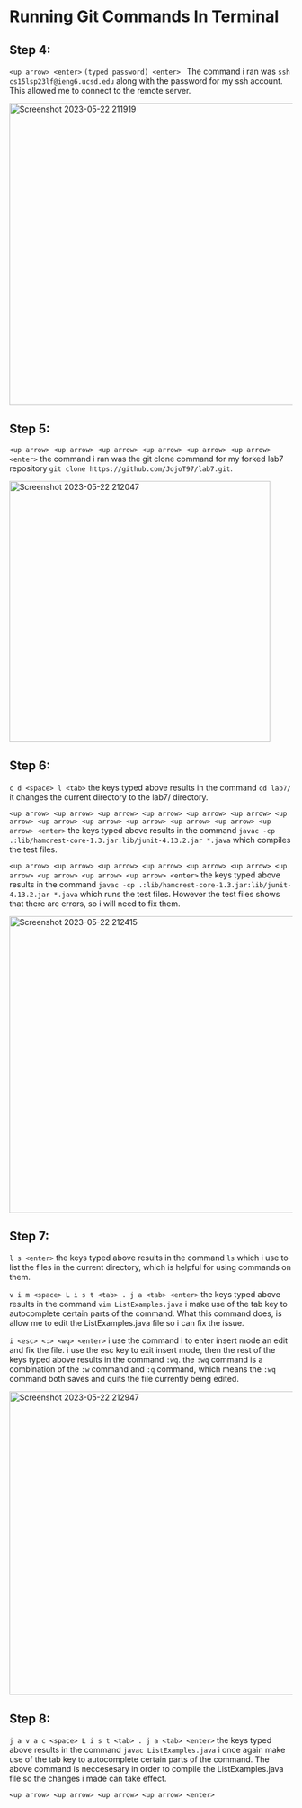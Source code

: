 # Running Git Commands In Terminal

## Step 4:
```<up arrow> <enter>```
```(typed password) <enter> ```
The command i ran was ```ssh cs15lsp23lf@ieng6.ucsd.edu``` along with the password for my ssh account.
This allowed me to connect to the remote server.

<img width="537" alt="Screenshot 2023-05-22 211919" src="https://github.com/JojoT97/cse15l-lab-reports/assets/130265120/70f0a18f-8750-428b-a4ec-402d2ea39cb6">

## Step 5:
```<up arrow> <up arrow> <up arrow> <up arrow> <up arrow> <up arrow> <enter>``` 
the command i ran was the git clone command for my forked lab7 repository ```git clone https://github.com/JojoT97/lab7.git```.

<img width="464" alt="Screenshot 2023-05-22 212047" src="https://github.com/JojoT97/cse15l-lab-reports/assets/130265120/839f9e0f-6d96-4431-bcad-9e00ed995f25">

## Step 6:
```c d <space> l <tab>``` 
the keys typed above results in the command ```cd lab7/``` it changes the current directory to the lab7/ directory.

```<up arrow> <up arrow> <up arrow> <up arrow> <up arrow> <up arrow> <up arrow> <up arrow> <up arrow> <up arrow> <up arrow> <up arrow> <up arrow> <enter>```
the keys typed above results in the command ```javac -cp .:lib/hamcrest-core-1.3.jar:lib/junit-4.13.2.jar *.java``` which compiles the test files.

```<up arrow> <up arrow> <up arrow> <up arrow> <up arrow> <up arrow> <up arrow> <up arrow> <up arrow> <up arrow> <enter>```
the keys typed above results in the command ```javac -cp .:lib/hamcrest-core-1.3.jar:lib/junit-4.13.2.jar *.java``` which runs the test files. However the 
test files shows that there are errors, so i will need to fix them.

<img width="527" alt="Screenshot 2023-05-22 212415" src="https://github.com/JojoT97/cse15l-lab-reports/assets/130265120/5023435d-2716-494c-bc07-cb020fc1c435">

## Step 7:
```l s <enter>```
the keys typed above results in the command ```ls``` which i use to list the files in the current directory, which is helpful for using commands on them.

```v i m <space> L i s t <tab> . j a <tab> <enter>```
the keys typed above results in the command ```vim ListExamples.java``` i make use of the tab key to autocomplete certain parts of the command.
What this command does, is allow me to edit the ListExamples.java file so i can fix the issue.

```i <esc> <:> <wq> <enter>```
i use the command i to enter insert mode an edit and fix the file. i use the esc key to exit insert mode, then the rest of the keys typed above results in the command ```:wq```.
the ```:wq``` command is a combination of the ```:w``` command and ```:q``` command, which means the ```:wq``` command both saves and quits the file currently being edited.

<img width="539" alt="Screenshot 2023-05-22 212947" src="https://github.com/JojoT97/cse15l-lab-reports/assets/130265120/a160afbb-f0ab-45ed-b53c-2d4c35fd003a">

## Step 8:
```j a v a c <space> L i s t <tab> . j a <tab> <enter>```
the keys typed above results in the command ```javac ListExamples.java``` i once again make use of the tab key to autocomplete certain parts of the command.
The above command is neccesesary in order to compile the ListExamples.java file so the changes i made can take effect.

```<up arrow> <up arrow> <up arrow> <up arrow> <enter>```




